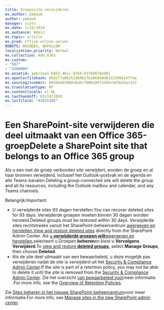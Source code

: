 ```yaml
---
title: Groepssite verwijderen
ms.author: pebaum
author: pebaum
manager: scotv
ms.date: 1/24/2019
ms.audience: Admin
ms.topic: article
ms.prod: office-online-server
ROBOTS: NOINDEX, NOFOLLOW
localization_priority: Normal
ms.collection: Adm_O365
ms.custom:
- "567"
- "5200006"
ms.assetid: aa6c2aa1-6853-461c-8764-01fb96f8e981
ms.openlocfilehash: 058277a0b252d89b2fba9b9d8d6131395614f74a
ms.sourcegitcommit: b0d5b68366028abcf08610672d5bc9d3b25ac433
ms.translationtype: MT
ms.contentlocale: nl-NL
ms.lasthandoff: 03/24/2020
ms.locfileid: "42931185"
---
```

# <a name="delete-a-sharepoint-site-that-belongs-to-an-office-365-group"></a><span data-ttu-id="48c78-102">Een SharePoint-site verwijderen die deel uitmaakt van een Office 365-groep</span><span class="sxs-lookup"><span data-stu-id="48c78-102">Delete a SharePoint site that belongs to an Office 365 group</span></span>

<span data-ttu-id="48c78-103">Als u een met de groep verbonden site verwijdert, worden de groep en al haar bronnen verwijderd, inclusief het Outlook-postvak en de agenda en alle Teams-kanalen.</span><span class="sxs-lookup"><span data-stu-id="48c78-103">Deleting a group-connected site will delete the group and all its resources, including the Outlook mailbox and calendar, and any Teams channels.</span></span>
  
<span data-ttu-id="48c78-104">Belangrijk:</span><span class="sxs-lookup"><span data-stu-id="48c78-104">Important:</span></span>

- <span data-ttu-id="48c78-105">U verwijderde sites 93 dagen herstellen.</span><span class="sxs-lookup"><span data-stu-id="48c78-105">You can recover deleted sites for 93 days.</span></span> <span data-ttu-id="48c78-106">Verwijderde groepen moeten binnen 30 dagen worden hersteld.</span><span class="sxs-lookup"><span data-stu-id="48c78-106">Deleted groups must be restored within 30 days.</span></span> <span data-ttu-id="48c78-107">Verwijderde sites rechtstreeks vanuit het SharePoint-beheercentrum [weergeven en herstellen.](https://admin.microsoft.com/sharepoint?page=recyclebin&modern=true)</span><span class="sxs-lookup"><span data-stu-id="48c78-107">[View and restore deleted sites](https://admin.microsoft.com/sharepoint?page=recyclebin&modern=true) directly from the SharePoint Admin Center.</span></span> <span data-ttu-id="48c78-108">Als [u **verwijderde groepen wilt**weergeven en herstellen,](https://outlook.office.com/people/group/deleted)selecteert u Groepen **beheren**en kiest u **Vervolgens Verwijderd**.</span><span class="sxs-lookup"><span data-stu-id="48c78-108">To [view and restore **deleted groups**](https://outlook.office.com/people/group/deleted), select **Manage Groups**, then choose **Deleted**.</span></span>
- <span data-ttu-id="48c78-109">Als de site deel uitmaakt van een bewaarbeleid, u deze mogelijk pas verwijderen nadat de site is verwijderd uit het [Security & Compliance Admin Center](https://protection.office.com/?rfr=AdminCenter#/retention).</span><span class="sxs-lookup"><span data-stu-id="48c78-109">If the site is part of a retention policy, you may not be able to delete it until the site is removed from the [Security & Compliance Admin Center](https://protection.office.com/?rfr=AdminCenter#/retention).</span></span> <span data-ttu-id="48c78-110">Zie het overzicht [van bewaarbeleid voor](https://docs.microsoft.com/office365/securitycompliance/retention-policies#content-in-onedrive-accounts-and-sharepoint-sites)meer informatie .</span><span class="sxs-lookup"><span data-stu-id="48c78-110">For more info, see the [Overview of Retention Policies](https://docs.microsoft.com/office365/securitycompliance/retention-policies#content-in-onedrive-accounts-and-sharepoint-sites).</span></span>
  
<span data-ttu-id="48c78-111">Zie [Sites beheren in het nieuwe SharePoint-beheercentrum](https://docs.microsoft.com/sharepoint/manage-sites-in-new-admin-center)voor meer informatie.</span><span class="sxs-lookup"><span data-stu-id="48c78-111">For more info, see [Manage sites in the new SharePoint admin center](https://docs.microsoft.com/sharepoint/manage-sites-in-new-admin-center).</span></span>
